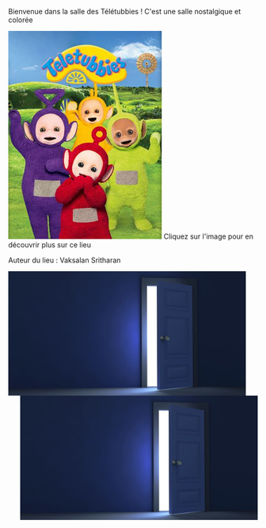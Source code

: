 Bienvenue dans la salle des Télétubbies ! 
C'est une salle nostalgique et colorée

[![Teletubbies](/images/tele.jpg)](https://www.youtube.com/watch?v=oJ8CXngwvbU)
Cliquez sur l'image pour en découvrir plus sur ce lieu


Auteur du lieu : Vaksalan Sritharan

<a href="https://github.com/Vaksalan/myLabesgi/blob/main/salle3.md">
    <img src="./images/door.jpg" alt="image" width="480" align="left"/>
</a>

<a href="https://github.com/Vaksalan/myLabesgi/blob/main/salle6.md">
    <img src="./images/door.jpg" alt="image" width="480" align="right"/>
</a>

